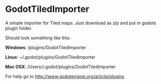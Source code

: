 # GodotTiledImporter
A simple importer for Tiled maps.
Just download as zip and put in godots plugin folder.

Should look something like this:

__Windows__: 
<godot-folder>/plugins/GodotTiledImporter

__Linux__: 
~/.godot/plugins/GodotTiledImporter

__Mac OSX__:
/Users/<username>/.godot/plugins/GodotTiledImporter

For help go to http://www.godotengine.org/article/plugins
